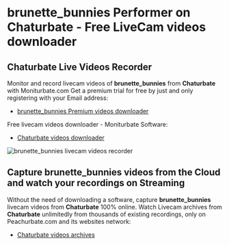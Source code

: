 # brunette_bunnies Performer on Chaturbate - Free LiveCam videos downloader

## Chaturbate Live Videos Recorder

Monitor and record livecam videos of **brunette_bunnies** from **Chaturbate** with Moniturbate.com
Get a premium trial for free by just and only registering with your Email address:
* [brunette_bunnies Premium videos downloader](https://moniturbate.com/request-demo-licence-key.html)

Free livecam videos downloader - Moniturbate Software:
* [Chaturbate videos downloader](https://moniturbate.com/moniturbate-download-software.html)

![brunette_bunnies livecam videos recorder](https://peachurnet.com/templates/moniturbate-software.png)


## Capture brunette_bunnies videos from the Cloud and watch your recordings on Streaming

Without the need of downloading a software, capture **brunette_bunnies** livecam videos from **Chaturbate** 100% online.
Watch Livecam archives from **Chaturbate** unlimitedly from thousands of existing recordings, only on Peachurbate.com and its websites network:
* [Chaturbate videos archives](https://peachurnet.com/)